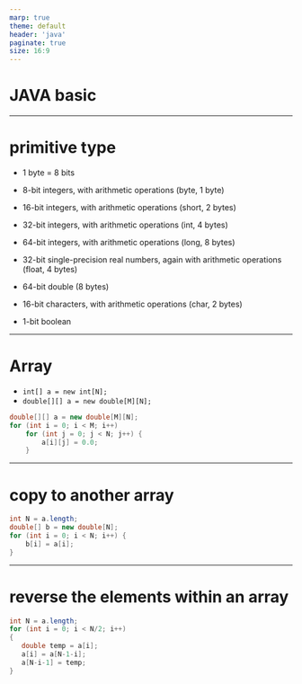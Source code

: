 ```yaml
---
marp: true
theme: default
header: 'java'
paginate: true
size: 16:9
---
```


# JAVA basic

---

# primitive type

- 1 byte = 8 bits

- 8-bit integers, with arithmetic operations (byte, 1 byte)
- 16-bit integers, with arithmetic operations (short, 2 bytes)
- 32-bit integers, with arithmetic operations (int, 4 bytes)
- 64-bit integers, with arithmetic operations (long, 8 bytes)

- 32-bit single-precision real numbers, again with arithmetic operations (float, 4 bytes)
- 64-bit double (8 bytes)
- 16-bit characters, with arithmetic operations (char, 2 bytes)
- 1-bit boolean

---

# Array

- `int[] a = new int[N];`
- `double[][] a = new double[M][N];`

```java
double[][] a = new double[M][N];
for (int i = 0; i < M; i++)
    for (int j = 0; j < N; j++) {
        a[i][j] = 0.0;
    }

```

---

# copy to another array

```java
int N = a.length;
double[] b = new double[N];
for (int i = 0; i < N; i++) {
    b[i] = a[i];
}

```

---

# reverse the elements within an array
```java
int N = a.length;
for (int i = 0; i < N/2; i++)
{
   double temp = a[i];
   a[i] = a[N-1-i];
   a[N-i-1] = temp;
}
```
